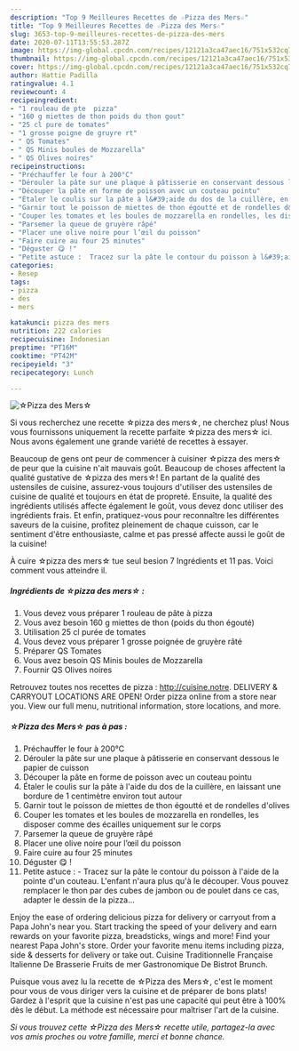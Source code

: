 ```yaml
---
description: "Top 9 Meilleures Recettes de ☆Pizza des Mers☆"
title: "Top 9 Meilleures Recettes de ☆Pizza des Mers☆"
slug: 3653-top-9-meilleures-recettes-de-pizza-des-mers
date: 2020-07-11T13:55:53.287Z
image: https://img-global.cpcdn.com/recipes/12121a3ca47aec16/751x532cq70/☆pizza-des-mers☆-photo-principale-de-la-recette.jpg
thumbnail: https://img-global.cpcdn.com/recipes/12121a3ca47aec16/751x532cq70/☆pizza-des-mers☆-photo-principale-de-la-recette.jpg
cover: https://img-global.cpcdn.com/recipes/12121a3ca47aec16/751x532cq70/☆pizza-des-mers☆-photo-principale-de-la-recette.jpg
author: Hattie Padilla
ratingvalue: 4.1
reviewcount: 4
recipeingredient:
- "1 rouleau de pte  pizza"
- "160 g miettes de thon poids du thon gout"
- "25 cl pure de tomates"
- "1 grosse poigne de gruyre rt"
- " QS Tomates"
- " QS Minis boules de Mozzarella"
- " QS Olives noires"
recipeinstructions:
- "Préchauffer le four à 200°C"
- "Dérouler la pâte sur une plaque à pâtisserie en conservant dessous le papier de cuisson"
- "Découper la pâte en forme de poisson avec un couteau pointu"
- "Étaler le coulis sur la pâte à l&#39;aide du dos de la cuillère, en laissant une bordure de 1 centimètre environ tout autour"
- "Garnir tout le poisson de miettes de thon égoutté et de rondelles d&#39;olives"
- "Couper les tomates et les boules de mozzarella en rondelles, les disposer comme des écailles uniquement sur le corps"
- "Parsemer la queue de gruyère râpé"
- "Placer une olive noire pour l’œil du poisson"
- "Faire cuire au four 25 minutes"
- "Déguster 😋 !"
- "Petite astuce :  Tracez sur la pâte le contour du poisson à l&#39;aide de la pointe d&#39;un couteau. L&#39;enfant n&#39;aura plus qu&#39;à le découper. Vous pouvez remplacer le thon par des cubes de jambon ou de poulet dans ce cas, adapter le dessin de la pizza..."
categories:
- Resep
tags:
- pizza
- des
- mers

katakunci: pizza des mers 
nutrition: 222 calories
recipecuisine: Indonesian
preptime: "PT16M"
cooktime: "PT42M"
recipeyield: "3"
recipecategory: Lunch

---
```



![☆Pizza des Mers☆](https://img-global.cpcdn.com/recipes/12121a3ca47aec16/751x532cq70/☆pizza-des-mers☆-photo-principale-de-la-recette.jpg)

Si vous recherchez une recette ☆pizza des mers☆, ne cherchez plus! Nous vous fournissons uniquement la recette parfaite ☆pizza des mers☆ ici. Nous avons également une grande variété de recettes à essayer.

Beaucoup de gens ont peur de commencer à cuisiner ☆pizza des mers☆ de peur que la cuisine n'ait mauvais goût. Beaucoup de choses affectent la qualité gustative de ☆pizza des mers☆! En partant de la qualité des ustensiles de cuisine, assurez-vous toujours d'utiliser des ustensiles de cuisine de qualité et toujours en état de propreté. Ensuite, la qualité des ingrédients utilisés affecte également le goût, vous devez donc utiliser des ingrédients frais. Et enfin, pratiquez-vous pour reconnaître les différentes saveurs de la cuisine, profitez pleinement de chaque cuisson, car le sentiment d'être enthousiaste, calme et pas pressé affecte aussi le goût de la cuisine!

<!--inarticleads1-->

À cuire ☆pizza des mers☆ tue seul besion 7 Ingrédients et 11 pas. Voici comment vous atteindre il.

##### Ingrédients de ☆pizza des mers☆ :

1. Vous devez vous préparer 1 rouleau de pâte à pizza
1. Vous avez besoin 160 g miettes de thon (poids du thon égouté)
1. Utilisation 25 cl purée de tomates
1. Vous devez vous préparer 1 grosse poignée de gruyère râté
1. Préparer  QS Tomates
1. Vous avez besoin  QS Minis boules de Mozzarella
1. Fournir  QS Olives noires


Retrouvez toutes nos recettes de pizza : http://cuisine.notre. DELIVERY &amp; CARRYOUT LOCATIONS ARE OPEN! Order pizza online from a store near you. View our full menu, nutritional information, store locations, and more. 

<!--inarticleads2-->

##### ☆Pizza des Mers☆ pas à pas :

1. Préchauffer le four à 200°C
1. Dérouler la pâte sur une plaque à pâtisserie en conservant dessous le papier de cuisson
1. Découper la pâte en forme de poisson avec un couteau pointu
1. Étaler le coulis sur la pâte à l&#39;aide du dos de la cuillère, en laissant une bordure de 1 centimètre environ tout autour
1. Garnir tout le poisson de miettes de thon égoutté et de rondelles d&#39;olives
1. Couper les tomates et les boules de mozzarella en rondelles, les disposer comme des écailles uniquement sur le corps
1. Parsemer la queue de gruyère râpé
1. Placer une olive noire pour l’œil du poisson
1. Faire cuire au four 25 minutes
1. Déguster 😋 !
1. Petite astuce :  - Tracez sur la pâte le contour du poisson à l&#39;aide de la pointe d&#39;un couteau. L&#39;enfant n&#39;aura plus qu&#39;à le découper. Vous pouvez remplacer le thon par des cubes de jambon ou de poulet dans ce cas, adapter le dessin de la pizza...


Enjoy the ease of ordering delicious pizza for delivery or carryout from a Papa John&#39;s near you. Start tracking the speed of your delivery and earn rewards on your favorite pizza, breadsticks, wings and more! Find your nearest Papa John&#39;s store. Order your favorite menu items including pizza, side &amp; desserts for delivery or take out. Cuisine Traditionnelle Française Italienne De Brasserie Fruits de mer Gastronomique De Bistrot Brunch. 

<!--inarticleads1-->

<p>
Puisque vous avez lu la recette de ☆Pizza des Mers☆, c'est le moment pour vous de vous diriger vers la cuisine et de préparer de bons plats! Gardez à l'esprit que la cuisine n'est pas une capacité qui peut être à 100% dès le début. La méthode est nécessaire pour maîtriser l'art de la cuisine.
</p>

<p>
<i>Si vous trouvez cette ☆Pizza des Mers☆ recette utile, partagez-la avec vos amis proches ou votre famille, merci et bonne chance.</i>
</p>

